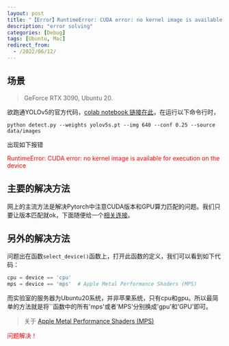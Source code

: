 ```yaml
---
layout: post
title: "【Error】RuntimeError: CUDA error: no kernel image is available for execution on the device"
description: "error solving"
categories: [Debug]
tags: [Ubuntu, Mac]
redirect_from:
  - /2022/06/12/
---
```


## 场景

> GeForce RTX 3090, Ubuntu 20.

欲跑通YOLOv5的官方代码，[colab notebook 链接在此](https://colab.research.google.com/github/ultralytics/yolov5/blob/master/tutorial.ipynb)，在运行以下命令行时，

```command
python detect.py --weights yolov5s.pt --img 640 --conf 0.25 --source data/images
```

出现如下报错

<font color='red'>RuntimeError: CUDA error: no kernel image is available for execution on the device</font>

## 主要的解决方法

网上的主流方法是解决Pytorch中注意CUDA版本和GPU算力匹配的问题。我们只要让版本匹配就ok，下面随便给一个[相关连接](https://blog.csdn.net/m0_46483236/article/details/124112298)。

## 另外的解决方法

问题出在函数`select_device()`函数上，打开此函数的定义，我们可以看到如下代码：

```python
cpu = device == 'cpu'
mps = device == 'mps'  # Apple Metal Performance Shaders (MPS)
```

而实验室的服务器为Ubuntu20系统，并非苹果系统，只有cpu和gpu。所以最简单的方法就是将``函数中的所有'mps'或者'MPS'分别换成'gpu'和'GPU'即可。

> 关于 [Apple Metal Performance Shaders (MPS)](https://developer.apple.com/documentation/metalperformanceshaders)

<font color=red>问题解决！</font>
